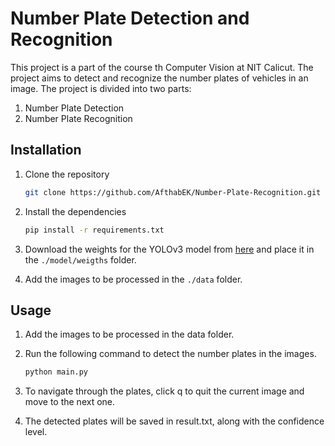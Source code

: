 # Number Plate Detection and Recognition
This project is a part of the course th Computer Vision at NIT Calicut. The project aims to detect and recognize the number plates of vehicles in an image. The project is divided into two parts:
1. Number Plate Detection
2. Number Plate Recognition


## Installation
1. Clone the repository

    ```bash
    git clone https://github.com/AfthabEK/Number-Plate-Recognition.git
    ```

2. Install the dependencies

    ```bash
    pip install -r requirements.txt
    ```

3. Download the weights for the YOLOv3 model from [here](https://drive.google.com/drive/folders/1XDe29q-N5wm5aq4e9csEtxa8yjV69aTm?usp=drive_linkfolder) and place it in the `./model/weigths` folder.

4. Add the images to be processed in the `./data` folder.



## Usage

1. Add the images to be processed in the data folder.

2. Run the following command to detect the number plates in the images.

    ```bash
    python main.py
    ```

3. To navigate through the plates, click q to quit the current image and move to the next one. 

4.  The detected plates will be saved in result.txt, along with the confidence level.



    